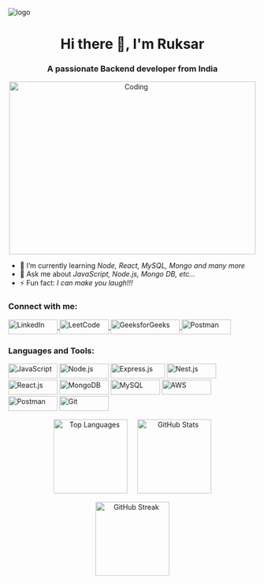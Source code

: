 ![logo](https://blogs.swarthmore.edu/its/wp-content/uploads/2022/12/github-universe-1920x768.png)
<h1 align="center">Hi there 👋, I'm Ruksar</h1>
<h3 align="center">A passionate Backend developer from India</h3>

<p align="center">
  <img src="https://media.giphy.com/media/hpXdHPfFI5wTABdDx9/giphy.gif" alt="Coding" width="500" height="350">
</p>

- 🌱 I’m currently learning *Node, React, MySQL, Mongo and many more*
- 💬 Ask me about *JavaScript, Node.js, Mongo DB, etc...*
- ⚡ Fun fact: *I can make you laugh!!!*


<h3 align="left">Connect with me:</h3>
<p align="left">
  <a href="https://linkedin.com/in/sandeep5363" target="_blank">
    <img align="center" src="https://img.shields.io/badge/-LinkedIn-blue?style=flat&logo=linkedin" alt="LinkedIn" height="30" width="100" />
  </a>
  <a href="https://leetcode.com/sandeep_tripathi5363" target="_blank">
    <img align="center" src="https://img.shields.io/badge/-LeetCode-orange?style=flat&logo=leetcode" alt="LeetCode" height="30" width="100" />
  </a>
  <a href="https://auth.geeksforgeeks.org/user/tripathiynou/practice" target="_blank">
    <img align="center" src="https://img.shields.io/badge/-GeeksforGeeks-brightgreen?style=flat&logo=geeksforgeeks" alt="GeeksforGeeks" height="30" width="140" />
  </a>
  <a href="https://www.getpostman.com/collections/abcdefg" target="_blank">
    <img align="center" src="https://img.shields.io/badge/-Postman-orange?style=flat&logo=postman" alt="Postman" height="30" width="100" />
  </a>
</p>

<h3 align="left">Languages and Tools:</h3>
<p align="left">
  <img src="https://img.shields.io/badge/-JavaScript-yellow?style=flat&logo=javascript" alt="JavaScript" height="30" width="100"/>
  <img src="https://img.shields.io/badge/-Node.js-green?style=flat&logo=node.js" alt="Node.js" height="30" width="100"/>
  <img src="https://img.shields.io/badge/-Express.js-gray?style=flat&logo=express" alt="Express.js" height="30" width="110"/>
  <img src="https://img.shields.io/badge/-Nest.js-red?style=flat&logo=nestjs" alt="Nest.js" height="30" width="100"/>
  <img src="https://img.shields.io/badge/-React.js-blue?style=flat&logo=react" alt="React.js" height="30" width="100"/>
  <img src="https://img.shields.io/badge/-MongoDB-green?style=flat&logo=mongodb" alt="MongoDB" height="30" width="100"/>
  <img src="https://img.shields.io/badge/-MySQL-blue?style=flat&logo=mysql" alt="MySQL" height="30" width="100"/>
  <img src="https://img.shields.io/badge/-AWS-orange?style=flat&logo=amazon-aws" alt="AWS" height="30" width="100"/>
  <img src="https://img.shields.io/badge/-Postman-orange?style=flat&logo=postman" alt="Postman" height="30" width="100"/>
  <img src="https://img.shields.io/badge/-Git-gray?style=flat&logo=git" alt="Git" height="30" width="100"/>
</p>

<p align="center">
  <img src="https://github-readme-stats.vercel.app/api/top-langs/?username=sandyvaranasi&layout=compact&hide=html" alt="Top Languages" height="150">
  &nbsp;&nbsp;&nbsp;
  <img src="https://github-readme-stats.vercel.app/api?username=sandyvaranasi&show_icons=true" alt="GitHub Stats" height="150">
</p>

<p align="center">
  <img src="https://github-readme-streak-stats.herokuapp.com/?user=sandyvaranasi" alt="GitHub Streak" height="150">
</p>

